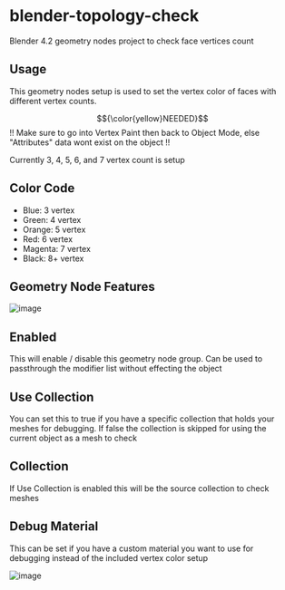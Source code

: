 # blender-topology-check
Blender 4.2 geometry nodes project to check face vertices count

## Usage
This geometry nodes setup is used to set the vertex color of faces with different vertex counts.

$${\color{yellow}NEEDED}$$
!! Make sure to go into Vertex Paint then back to Object Mode, else "Attributes" data wont exist on the object !!

Currently 3, 4, 5, 6, and 7 vertex count is setup
## Color Code
* Blue: 3 vertex
* Green: 4 vertex
* Orange: 5 vertex
* Red: 6 vertex
* Magenta: 7 vertex
* Black: 8+ vertex

## Geometry Node Features
![image](https://github.com/user-attachments/assets/c8fead22-2eee-49c6-bd45-d00ea4574bba)

## Enabled
This will enable / disable this geometry node group. Can be used to passthrough the modifier list without effecting the object

## Use Collection
You can set this to true if you have a specific collection that holds your meshes for debugging. If false the collection is skipped for using the current object as a mesh to check

## Collection
If Use Collection is enabled this will be the source collection to check meshes

## Debug Material
This can be set if you have a custom material you want to use for debugging instead of the included vertex color setup

![image](https://github.com/user-attachments/assets/5ae961c2-a88b-4851-8200-27b55531c20e)
